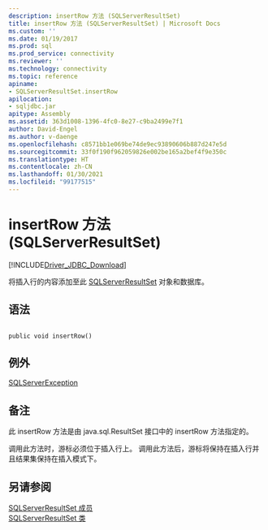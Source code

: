 ```yaml
---
description: insertRow 方法 (SQLServerResultSet)
title: insertRow 方法 (SQLServerResultSet) | Microsoft Docs
ms.custom: ''
ms.date: 01/19/2017
ms.prod: sql
ms.prod_service: connectivity
ms.reviewer: ''
ms.technology: connectivity
ms.topic: reference
apiname:
- SQLServerResultSet.insertRow
apilocation:
- sqljdbc.jar
apitype: Assembly
ms.assetid: 363d1008-1396-4fc0-8e27-c9ba2499e7f1
author: David-Engel
ms.author: v-daenge
ms.openlocfilehash: c8571bb1e069be74de9ec93890606b887d247e5d
ms.sourcegitcommit: 33f0f190f962059826e002be165a2bef4f9e350c
ms.translationtype: HT
ms.contentlocale: zh-CN
ms.lasthandoff: 01/30/2021
ms.locfileid: "99177515"
---
```

# <a name="insertrow-method-sqlserverresultset"></a>insertRow 方法 (SQLServerResultSet)
[!INCLUDE[Driver_JDBC_Download](../../../includes/driver_jdbc_download.md)]

  将插入行的内容添加至此 [SQLServerResultSet](../../../connect/jdbc/reference/sqlserverresultset-class.md) 对象和数据库。  
  
## <a name="syntax"></a>语法  
  
```  
  
public void insertRow()  
```  
  
## <a name="exceptions"></a>例外  
 [SQLServerException](../../../connect/jdbc/reference/sqlserverexception-class.md)  
  
## <a name="remarks"></a>备注  
 此 insertRow 方法是由 java.sql.ResultSet 接口中的 insertRow 方法指定的。  
  
 调用此方法时，游标必须位于插入行上。 调用此方法后，游标将保持在插入行并且结果集保持在插入模式下。  
  
## <a name="see-also"></a>另请参阅  
 [SQLServerResultSet 成员](../../../connect/jdbc/reference/sqlserverresultset-members.md)   
 [SQLServerResultSet 类](../../../connect/jdbc/reference/sqlserverresultset-class.md)  
  
  
